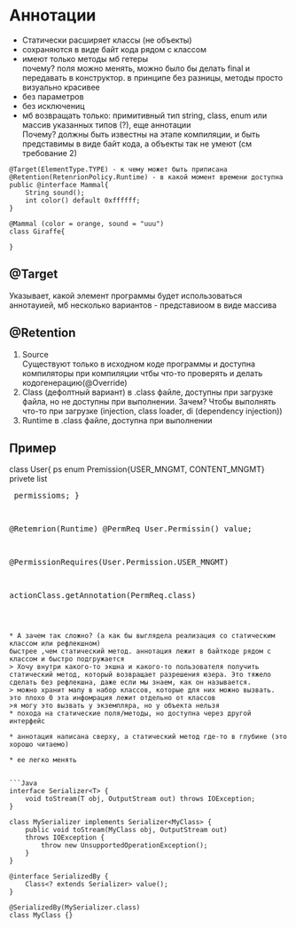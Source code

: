 # Аннотации
* Статически расширяет классы (не объекты)
* сохраняются в виде байт кода рядом с классом 
* имеют только методы мб гетеры    
почему? поля можно менять, можно было бы делать final и передавать в конструктор. в принципе без разницы, методы просто визуально красивее
* без параметров
* без исключениц 
* мб возвращать только: примитивный тип string, class, enum или массив указанных типов (?), еще аннотации    
Почему? должны быть известны на этапе компиляции, и быть представимы в виде байт кода, а объекты так не умеют (см требование 2)
```
@Target(ElementType.TYPE) - к чему может быть приписана
@Retention(RetenrionPolicy.Runtime) - в какой момент времени доступна
public @interface Mammal{
    String sound();
    int color() default 0xffffff;
}
```
```
@Mammal (color = orange, sound = "uuu")
class Giraffe{

}
```

## @Target
Указывает, какой элемент программы будет использоваться аннотауией, мб несколько вариантов - представиоом в виде массива
## @Retention
1. Source   
Существуют только в исходном коде программы и доступна компиляторы при компиляции чтбы что-то проверять и делать кодогенерацию(@Override) 
2. Class (дефолтный вариант)
в .class файле, доступны при загрузке файла, но не доступны при выполнении. Зачем? Чтобы выполнять что-то при загрузке (injection, class loader, di (dependency injection))
3. Runtime 
в .class файле, доступна при выполнении


## Пример
class User{
    ps enum Premission{USER_MNGMT, CONTENT_MNGMT}
    privete list<Pre> permissioms;
}

@Retemrion(Runtime)
@PermReq
User.Permissin() value;

@PermissionRequires(User.Permission.USER_MNGMT)

actionClass.getAnnotation(PermReq.class)
```

* А зачем так сложно? (а как бы выглядела реализация со статическим классом или рефлекшном)
быстрее ,чем статический метод. аннотация лежит в байткоде рядом с классом и быстро подгружается     
> Хочу внутри какого-то экшна и какого-то пользователя получить статический метод, который возвращает разрешения юзера. Это тяжело сделать без рефлекшна, даже если мы знаем, как он называется.
> можно хранит мапу в набор классов, которые для них можно вызвать. это плохо 0 эта инфомрация лежит отдельно от классов
>я могу это вызвать у экземпляра, но у объекта нельзя 
* похода на статические поля/методы, но доступна через другой интерфейс

* аннотация написана сверху, а статический метод где-то в глубине (это хорошо читаемо)

* ее легко менять


```Java
interface Serializer<T> {
    void toStream(T obj, OutputStream out) throws IOException;
}

class MySerializer implements Serializer<MyClass> {
    public void toStream(MyClass obj, OutputStream out) 
    throws IOException {
        throw new UnsupportedOperationException();
    }
}

@interface SerializedBy {
    Class<? extends Serializer> value();
}

@SerializedBy(MySerializer.class)
class MyClass {}

```